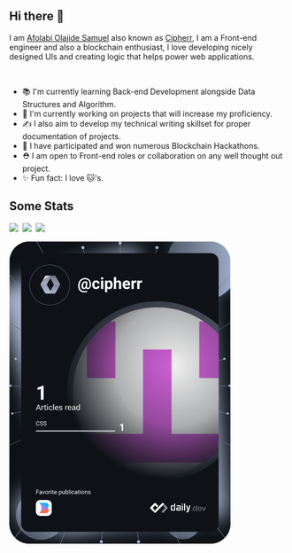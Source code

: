 ## Hi there 👋

I am [Afolabi Olajide Samuel](https://linkedin.com/in/afolabi-olajide) also known as [Cipherr](https://cipherr.netlify.app), I am a Front-end engineer and also a blockchain enthusiast, I love developing nicely designed UIs and creating logic that helps power web applications. 

<br>

- 📚 I'm currently learning Back-end Development alongside Data Structures and Algorithm.
- 💨 I'm currently working on projects that will increase my proficiency.
- ✍️ I also aim to develop my technical writing skillset for proper documentation of projects.
- 🏅 I have participated and won numerous Blockchain Hackathons.
- ⛑️ I am open to Front-end roles or collaboration on any well thought out project.
- ✨ Fun fact: I love 🐱's.


## Some Stats
<div>
<a href="https://github.com/anuraghazra/github-readme-stats"><img height="145em" src="https://github-readme-stats-bpires.vercel.app/api?username=AfolabiOlajide&hide_title=true&line_height=25&hide_rank=false&theme=dark&show_icons=true&hide_border=true"></a>&nbsp;
<a href="https://github.com/denvercoder1/github-readme-streak-stats"><img height="145em" src="https://github-readme-streak-stats.herokuapp.com/?user=AfolabiOlajide&theme=dark&hide_border=true"></a>&nbsp;
<a href="https://github.com/anuraghazra/github-readme-stats"><img height="129.6em" src="https://github-readme-stats-bpires.vercel.app/api/top-langs/?username=AfolabiOlajide&layout=compact&card_width=400&hide_title=true&theme=dark&t&langs_count=10&hide_border=true"></a>&nbsp;
</div>


[//]: <> (<a href="https://app.daily.dev/cipherr"><img src="https://api.daily.dev/devcards/90a1119f9e4f4063aeb7b82915755293.png?r=eta" width="400" alt="Afolabi Olajide Samuel's Dev Card"/></a>)
<a href="https://app.daily.dev/cipherr"><img src="https://github.com/AfolabiOlajide/AfolabiOlajide/blob/main/devcard.svg" width="400" alt="Afolabi Olajide Samuel's Dev Card"/></a>
